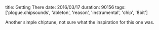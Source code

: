 title: Getting There
date: 2016/03/17
duration: 90156
tags: ['plogue.chipsounds', 'ableton', 'reason', 'instrumental', 'chip', '8bit']

Another simple chiptune, not sure what the inspiration for this one was.
